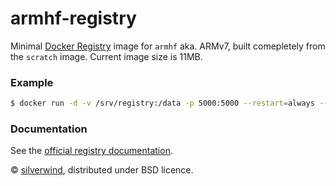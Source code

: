 # armhf-registry

Minimal [Docker Registry](https://docs.docker.com/registry/) image for `armhf` aka. ARMv7, built comepletely from the `scratch` image. Current image size is 11MB.

### Example
````sh
$ docker run -d -v /srv/registry:/data -p 5000:5000 --restart=always --name registry silverwind/armhf-registry
````

### Documentation
See the [official registry documentation](https://docs.docker.com/registry/deploying/).

© [silverwind](https://github.com/silverwind), distributed under BSD licence.
